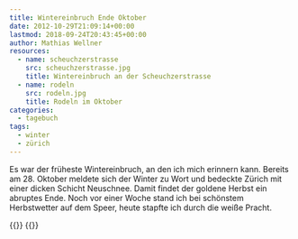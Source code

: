```yaml
---
title: Wintereinbruch Ende Oktober
date: 2012-10-29T21:09:14+00:00
lastmod: 2018-09-24T20:43:45+00:00
author: Mathias Wellner
resources:
  - name: scheuchzerstrasse
    src: scheuchzerstrasse.jpg
    title: Wintereinbruch an der Scheuchzerstrasse
  - name: rodeln
    src: rodeln.jpg
    title: Rodeln im Oktober    
categories:
  - tagebuch
tags:
  - winter
  - zürich
---
```

Es war der früheste Wintereinbruch, an den ich mich erinnern kann. Bereits am 28. Oktober meldete sich der Winter zu Wort 
und bedeckte Zürich mit einer dicken Schicht Neuschnee. Damit findet der goldene Herbst ein abruptes Ende. Noch vor einer 
Woche stand ich bei schönstem Herbstwetter auf dem Speer, heute stapfte ich durch die weiße Pracht. 
<!--more-->

{{<responsive-image name="scheuchzerstrasse">}}
{{<responsive-image name="rodeln">}}